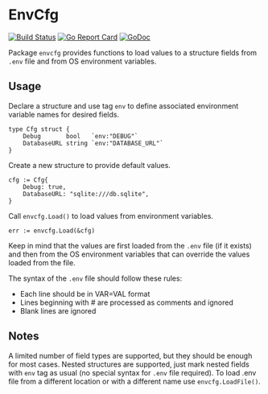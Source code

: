 # EnvCfg

[![Build Status](https://travis-ci.org/catcombo/envcfg.svg)](https://travis-ci.org/catcombo/envcfg)
[![Go Report Card](https://goreportcard.com/badge/github.com/catcombo/envcfg)](https://goreportcard.com/report/github.com/catcombo/envcfg)
[![GoDoc](https://godoc.org/github.com/catcombo/envcfg?status.svg)](https://godoc.org/github.com/catcombo/envcfg)

Package `envcfg` provides functions to load values to a structure fields from `.env` file and from OS environment variables.

## Usage

Declare a structure and use tag `env` to define associated environment variable names for desired fields.

	type Cfg struct {
	    Debug       bool   `env:"DEBUG"`
	    DatabaseURL string `env:"DATABASE_URL"`
	}

Create a new structure to provide default values.

    cfg := Cfg{
        Debug: true,
        DatabaseURL: "sqlite:///db.sqlite",
    }

Call `envcfg.Load()` to load values from environment variables.

    err := envcfg.Load(&cfg)

Keep in mind that the values are first loaded from the `.env` file (if it exists) and then
from the OS environment variables that can override the values loaded from the file.

The syntax of the `.env` file should follow these rules:

 - Each line should be in VAR=VAL format
 - Lines beginning with # are processed as comments and ignored
 - Blank lines are ignored

## Notes

A limited number of field types are supported, but they should be enough for most cases.
Nested structures are supported, just mark nested fields with `env` tag as usual
(no special syntax for `.env` file required). To load .env file from a different location or
with a different name use `envcfg.LoadFile()`.
